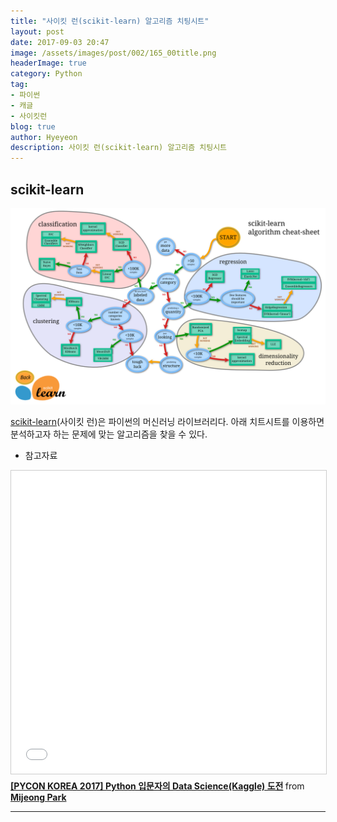 ```yaml
---
title: "사이킷 런(scikit-learn) 알고리즘 치팅시트"
layout: post
date: 2017-09-03 20:47
image: /assets/images/post/002/165_00title.png
headerImage: true
category: Python
tag:
- 파이썬
- 캐글
- 사이킷런
blog: true
author: Hyeyeon
description: 사이킷 런(scikit-learn) 알고리즘 치팅시트
---
```


## scikit-learn

![](/assets/images/post/002/165_01.png)

[scikit-learn](http://scikit-learn.org/stable/index.html)(사이킷 런)은 파이썬의 머신러닝 라이브러리다. 아래 치트시트를 이용하면 분석하고자 하는 문제에 맞는 알고리즘을 찾을 수 있다.

* 참고자료

<iframe src="//www.slideshare.net/slideshow/embed_code/key/vvnatfmgngilWu" width="595" height="485" frameborder="0" marginwidth="0" marginheight="0" scrolling="no" style="border:1px solid #CCC; border-width:1px; margin-bottom:5px; max-width: 100%;" allowfullscreen> </iframe> <div style="margin-bottom:5px"> <strong> <a href="//www.slideshare.net/ParkMijeong/pycon-korea-2017-python-data-sciencekaggle" title="[PYCON KOREA 2017] Python 입문자의 Data Science(Kaggle) 도전" target="_blank">[PYCON KOREA 2017] Python 입문자의 Data Science(Kaggle) 도전</a> </strong> from <strong><a href="https://www.slideshare.net/ParkMijeong" target="_blank">Mijeong Park</a></strong> </div>

---
